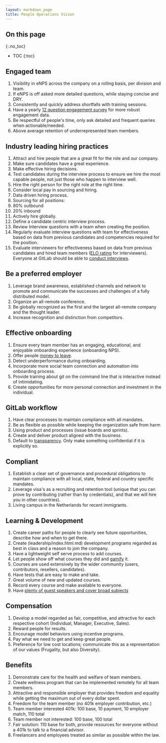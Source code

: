 ```yaml
---
layout: markdown_page
title: People Operations Vision
---
```


## On this page
{:.no_toc}

- TOC
{:toc}

## Engaged team

1. Visibility in eNPS across the company on a rolling basis, per division and team.
  1. If eNPS is off asked more detailed questions, while staying concise and DRY.
  1. Consistently and quickly address shortfalls with training sessions.
  1. Have a yearly [12 question engagement survey](http://www.goalbusters.net/uploads/2/2/0/4/22040464/gallup_q12.pdf/index.html.md) for more robust engagement data.
  1. Be respectful of people's time, only ask detailed and frequent queries when actionable/needed.
1. Above average retention of underrepresented team members.

## Industry leading hiring practices

1. Attract and hire people that are a great fit for the role and our company.
1. Make sure candidates have a great experience.
1. Make effective hiring decisions.
  1. Test candidates during the interview process to ensure we hire the most capable people, not just those who happen to interview well.
  1. Hire the right person for the right role at the right time.
  1. Consider local pay in sourcing and hiring.
1. Data driven hiring process.
1. Sourcing for all positions:
  1. 80% outbound
  1. 20% inbound
1. Actively hire globally.
1. Define a candidate centric interview process.
  1. Review Interview questions with a team when creating the position.
  1. Regularly evaluate interview questions with team for effectiveness based on data from previous candidates and competencies required for the position.
  1. Evaluate interviewers for effectiveness based on data from previous candidates and hired team members ([ELO rating](https://en.wikipedia.org/wiki/Elo_rating_system) for interviewers). Everyone at GitLab should be able to [conduct interviews](https://gitlab.com/gitlab-com/peopleops/issues/305/index.html.md).

## Be a preferred employer

1. Leverage brand awareness, established channels and network to promote and communicate the successes and challenges of a fully distributed model.
1. Organize an all-remote conference.
1. Be globally recognized as the first and the largest all-remote company and the thought leader.
1. Increase recognition and distinction from competitors.

## Effective onboarding

1. Ensure every team member has an engaging, educational, and enjoyable onboarding experience (onboarding NPS).
1. Offer people [money to leave](https://www.bloomberg.com/news/articles/2008-09-16/why-zappos-offers-new-hires-2-000-to-quitbusinessweek-business-news-stock-market-and-financial-advice/index.html.md).
1. Detect underperformance during onboarding.
1. Incorporate more social team connection and automation into onboarding process.
  1. Provide training about git on the command line that is interactive instead of intimidating.
  1. Create opportunities for more personal connection and investment in the individual.

## GitLab workflow

1. Have clear processes to maintain compliance with all mandates.
1. Be as flexible as possible while keeping the organization safe from harm
1. Using product and processes (issue boards and sprints).
1. Create and deliver product aligned with the business.
1. Default to [transparency](https://github.com/daijapan/test/tree/master/values/#sts=Transparency). Only make something confidential if it is explicitly so.

## Compliant

1. Establish a clear set of governance and procedural obligations to maintain compliance with all local, state, federal and country specific mandates.
1. Leverage visa's as a recruiting and retention tool (unique that you can prove by contributing (rather than by credentials), and that we will hire you in other countries).
1. Living campus in the Netherlands for recent immigrants.

## Learning & Development

1. Create career paths for people to clearly see future opportunities, describe how and when to get there.
1. Create (leadership/index.html.md) development programs regarded as best in class and a reason to join the company.
1. Have a lightweight self serve process to add courses.
1. Let people show off what courses they did and [gamify](https://en.wikipedia.org/wiki/Gamification) it.
1. Courses are used extensively by the wider community (users, contributors, resellers, candidates).
1. Have tests that are easy to make and take.
1. Great volume of new and updated courses.
1. Record every course and make available to everyone.
1. Have [plenty of guest speakers and cover broad subjects](http://tomtunguz.com/continuing-education-picasso/)

## Compensation

1. Develop a model regarded as fair, competitive, and attractive for each respective cohort (Individual, Manager, Executive, Sales).
1. Reward people for results.
1. Encourage model behaviors using incentive programs.
1. Pay what we need to get and keep great people.
1. Preference for low cost locations; communicate this as a representation of our values (Frugality, but also Diversity).

## Benefits

1. Demonstrate care for the health and welfare of team members.
1. Create wellness program that can be implemented remotely for all team members.
1. Attractive and responsible employer that provides freedom and equality while getting the maximum out of every dollar spent.
1. Freedom for the team member (no 401k employer contribution, etc.)
  1. Team member interested 401k: 100 base, 10 payment, 10 employer match, 110 total
  1. Team member not interested: 100 base, 100 total
  1. Fair solution: 110 base for both, provide resources for everyone without a 401k to talk to a financial advisor.
1. Freelancers and employees treated as similar as possible within the law.
